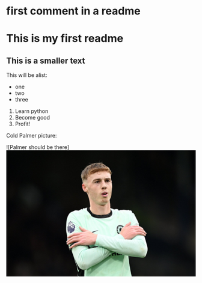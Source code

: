 # first comment in a readme
# This is my first readme
## This is a smaller text

This will be  alist:
- one
- two
- three

1. Learn python
2. Become good
3. Profit!

Cold Palmer picture:

![Palmer should be there]
![](Palmer.jpeg)

